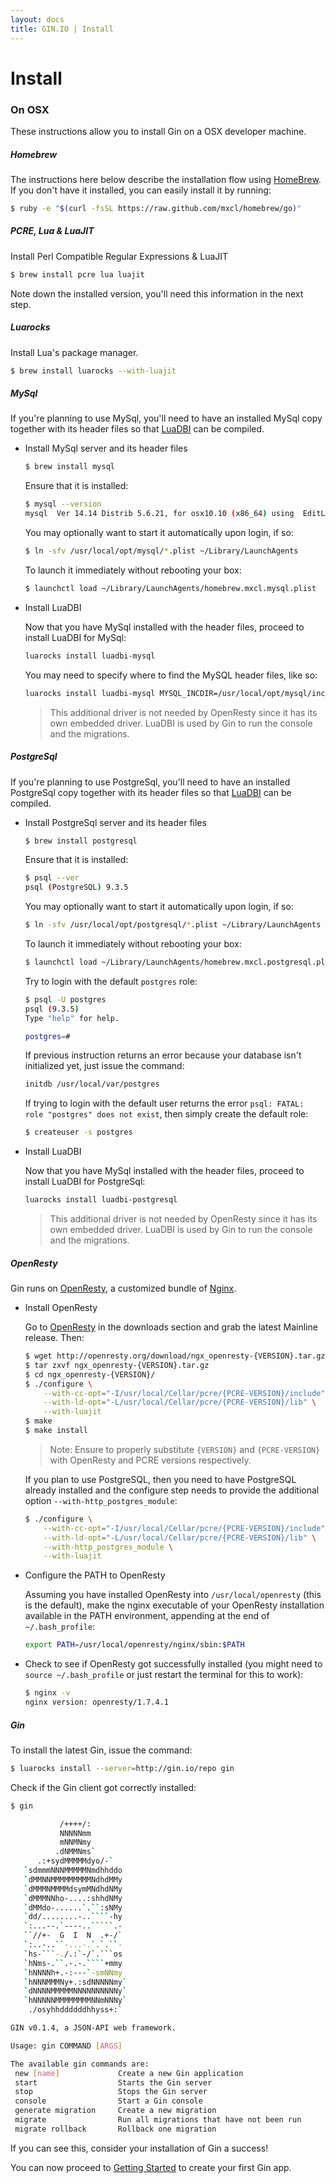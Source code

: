 ```yaml
---
layout: docs
title: GIN.IO | Install
---
```



# Install

### On OSX
These instructions allow you to install Gin on a OSX developer machine.

##### Homebrew
The instructions here below describe the installation flow using [HomeBrew](http://brew.sh/).
If you don't have it installed, you can easily install it by running:

```bash
$ ruby -e "$(curl -fsSL https://raw.github.com/mxcl/homebrew/go)"
```

##### PCRE, Lua & LuaJIT
Install Perl Compatible Regular Expressions & LuaJIT

```bash
$ brew install pcre lua luajit
````
Note down the installed version, you'll need this information in the next step.


##### Luarocks
Install Lua's package manager.

```bash
$ brew install luarocks --with-luajit
```

##### MySql
If you're planning to use MySql, you'll need to have an installed MySql copy together with its header files so that [LuaDBI](https://code.google.com/p/luadbi/) can be compiled.

* Install MySql server and its header files

    ```bash
    $ brew install mysql
    ```

    Ensure that it is installed:

    ```bash
    $ mysql --version
    mysql  Ver 14.14 Distrib 5.6.21, for osx10.10 (x86_64) using  EditLine wrapper
    ```

    You may optionally want to start it automatically upon login, if so:

    ```bash
    $ ln -sfv /usr/local/opt/mysql/*.plist ~/Library/LaunchAgents
    ```

    To launch it immediately without rebooting your box:

    ```bash
    $ launchctl load ~/Library/LaunchAgents/homebrew.mxcl.mysql.plist
    ```


* Install LuaDBI

    Now that you have MySql installed with the header files, proceed to install LuaDBI for MySql:

    ```bash
    luarocks install luadbi-mysql
    ```

    You may need to specify where to find the MySQL header files, like so:

    ```bash
    luarocks install luadbi-mysql MYSQL_INCDIR=/usr/local/opt/mysql/include/mysql
    ```

    > This additional driver is not needed by OpenResty since it has its own embedded driver. LuaDBI is used by Gin to run the console and the migrations.


##### PostgreSql
If you're planning to use PostgreSql, you'll need to have an installed PostgreSql copy together with its header files so that [LuaDBI](https://code.google.com/p/luadbi/) can be compiled.

* Install PostgreSql server and its header files

    ```bash
    $ brew install postgresql
    ```

    Ensure that it is installed:

    ```bash
    $ psql --ver
    psql (PostgreSQL) 9.3.5
    ```

    You may optionally want to start it automatically upon login, if so:

    ```bash
    $ ln -sfv /usr/local/opt/postgresql/*.plist ~/Library/LaunchAgents
    ```

    To launch it immediately without rebooting your box:

    ```bash
    $ launchctl load ~/Library/LaunchAgents/homebrew.mxcl.postgresql.plist
    ```

    Try to login with the default `postgres` role:

    ```bash
    $ psql -U postgres
    psql (9.3.5)
    Type "help" for help.

    postgres=#
    ```

    If previous instruction returns an error because your database isn't initialized yet, just issue the command:

    ```bash
    initdb /usr/local/var/postgres
    ```

    If trying to login with the default user returns the error `psql: FATAL:  role "postgres" does not exist`, then simply create the default role:

    ```bash
    $ createuser -s postgres
    ```

* Install LuaDBI

    Now that you have MySql installed with the header files, proceed to install LuaDBI for PostgreSql:

    ```bash
    luarocks install luadbi-postgresql
    ```

    > This additional driver is not needed by OpenResty since it has its own embedded driver. LuaDBI is used by Gin to run the console and the migrations.


##### OpenResty
Gin runs on [OpenResty](http://openresty.org/), a customized bundle of [Nginx](http://nginx.org/).

 * Install OpenResty

    Go to [OpenResty](http://openresty.org/#Download) in the downloads section and grab the latest Mainline release. Then:

    ```bash
    $ wget http://openresty.org/download/ngx_openresty-{VERSION}.tar.gz
    $ tar zxvf ngx_openresty-{VERSION}.tar.gz
    $ cd ngx_openresty-{VERSION}/
    $ ./configure \
        --with-cc-opt="-I/usr/local/Cellar/pcre/{PCRE-VERSION}/include" \
        --with-ld-opt="-L/usr/local/Cellar/pcre/{PCRE-VERSION}/lib" \
        --with-luajit
    $ make
    $ make install
    ```

    > Note: Ensure to properly substitute `{VERSION}` and `{PCRE-VERSION}` with OpenResty and PCRE versions respectively.

    If you plan to use PostgreSQL, then you need to have PostgreSQL already installed and
    the configure step needs to provide the additional option `--with-http_postgres_module`:

    ```bash
    $ ./configure \
        --with-cc-opt="-I/usr/local/Cellar/pcre/{PCRE-VERSION}/include" \
        --with-ld-opt="-L/usr/local/Cellar/pcre/{PCRE-VERSION}/lib" \
        --with-http_postgres_module \
        --with-luajit
    ```

 * Configure the PATH to OpenResty

    Assuming you have installed OpenResty into `/usr/local/openresty` (this is the default), make the nginx executable of your OpenResty installation available in the PATH environment, appending at the end of `~/.bash_profile`:

    ```bash
    export PATH=/usr/local/openresty/nginx/sbin:$PATH
    ```

 * Check to see if OpenResty got successfully installed (you might need to `source ~/.bash_profile` or just restart the terminal for this to work):

    ```bash
    $ nginx -v
    nginx version: openresty/1.7.4.1
    ```


##### Gin
To install the latest Gin, issue the command:

```bash
$ luarocks install --server=http://gin.io/repo gin
```

Check if the Gin client got correctly installed:

```bash
$ gin

           /++++/:
           NNNNNmm
           mNNMNmy
          .dNMMNms`
      .:+sydMMMMMdyo/-`
   `sdmmmNNNMMMMMNmdhhddo
   `dMMNNMMMMMMMMMNdhdMMy
   `dMMMNMMMMdsymMNdhdNMy
   `dMMMNNho-....:shhdNMy
   `dMMdo-......`.``:sNMy
   `dd/........-..````-hy
   `:...--.`----..`````.-
   ``//+-  G  I  N  .+-/`
   `:..-..``-...-.`.`.``-
   `hs-```-./.:`-/`.```os
   `hNms-.``.-.-.````+mmy
   `hNNNNh+.-:---`-smNNmy
   `hNNNMMMNy+.:sdNNNNNmy`
   `dNNNNMMMMMNNNNNNNNNNy`
   `hNNNNNMMMMMMMMNNmNNNy`
    ./osyhhddddddhhyss+:`

GIN v0.1.4, a JSON-API web framework.

Usage: gin COMMAND [ARGS]

The available gin commands are:
 new [name]             Create a new Gin application
 start                  Starts the Gin server
 stop                   Stops the Gin server
 console                Start a Gin console
 generate migration     Create a new migration
 migrate                Run all migrations that have not been run
 migrate rollback       Rollback one migration
```

If you can see this, consider your installation of Gin a success!

You can now proceed to [Getting Started](/docs/getting_started.html) to create your first Gin app.
